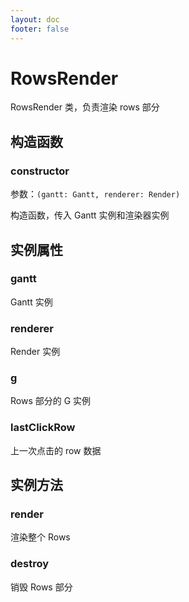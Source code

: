 ```yaml
---
layout: doc
footer: false
---
```


# RowsRender

RowsRender 类，负责渲染 rows 部分

## 构造函数

### constructor

参数：`(gantt: Gantt, renderer: Render)`

构造函数，传入 Gantt 实例和渲染器实例

## 实例属性

### gantt

Gantt 实例

### renderer

Render 实例

### g

Rows 部分的 G 实例

### lastClickRow

上一次点击的 row 数据

## 实例方法

### render

渲染整个 Rows

### destroy

销毁 Rows 部分

